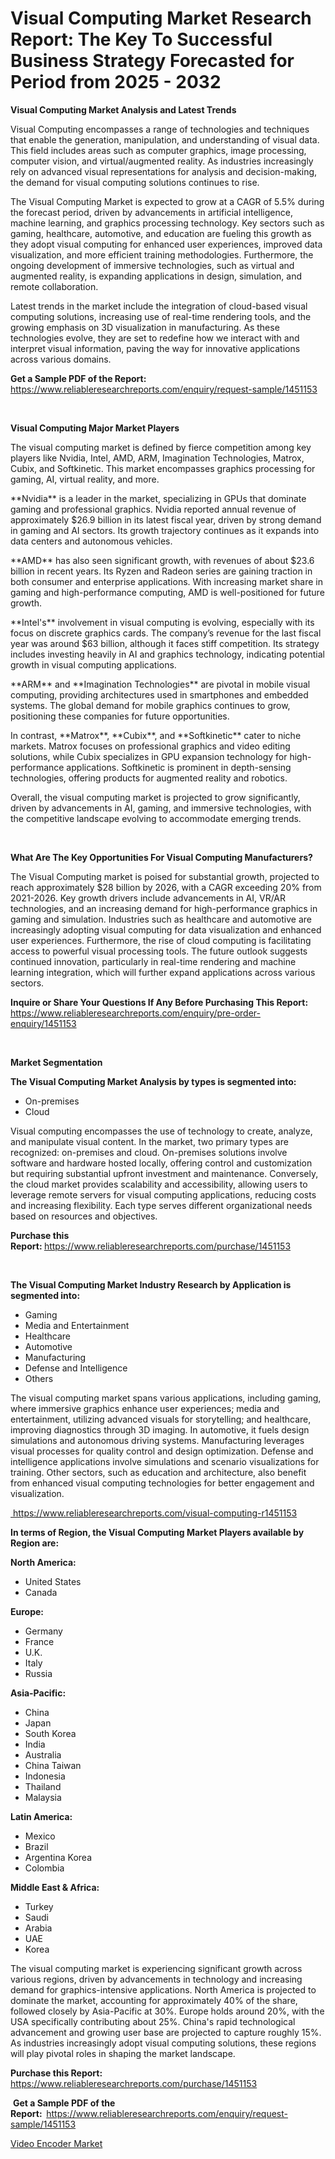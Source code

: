 <p><h1>Visual Computing Market Research Report: The Key To Successful Business Strategy Forecasted for Period from 2025 - 2032</h1></p><p><strong>Visual Computing Market Analysis and Latest Trends</strong></p>
<p><p>Visual Computing encompasses a range of technologies and techniques that enable the generation, manipulation, and understanding of visual data. This field includes areas such as computer graphics, image processing, computer vision, and virtual/augmented reality. As industries increasingly rely on advanced visual representations for analysis and decision-making, the demand for visual computing solutions continues to rise.</p><p>The Visual Computing Market is expected to grow at a CAGR of 5.5% during the forecast period, driven by advancements in artificial intelligence, machine learning, and graphics processing technology. Key sectors such as gaming, healthcare, automotive, and education are fueling this growth as they adopt visual computing for enhanced user experiences, improved data visualization, and more efficient training methodologies. Furthermore, the ongoing development of immersive technologies, such as virtual and augmented reality, is expanding applications in design, simulation, and remote collaboration.</p><p>Latest trends in the market include the integration of cloud-based visual computing solutions, increasing use of real-time rendering tools, and the growing emphasis on 3D visualization in manufacturing. As these technologies evolve, they are set to redefine how we interact with and interpret visual information, paving the way for innovative applications across various domains.</p></p>
<p><strong>Get a Sample PDF of the Report:&nbsp;</strong> <a href="https://www.reliableresearchreports.com/enquiry/request-sample/1451153?utm_campaign=2042&utm_medium=2&utm_source=Github&utm_content=ia&utm_term=09032025&utm_id=visual-computing">https://www.reliableresearchreports.com/enquiry/request-sample/1451153</a></p>
<p>&nbsp;</p>
<p><strong>Visual Computing Major Market Players</strong></p>
<p><p>The visual computing market is defined by fierce competition among key players like Nvidia, Intel, AMD, ARM, Imagination Technologies, Matrox, Cubix, and Softkinetic. This market encompasses graphics processing for gaming, AI, virtual reality, and more.</p><p>**Nvidia** is a leader in the market, specializing in GPUs that dominate gaming and professional graphics. Nvidia reported annual revenue of approximately $26.9 billion in its latest fiscal year, driven by strong demand in gaming and AI sectors. Its growth trajectory continues as it expands into data centers and autonomous vehicles.</p><p>**AMD** has also seen significant growth, with revenues of about $23.6 billion in recent years. Its Ryzen and Radeon series are gaining traction in both consumer and enterprise applications. With increasing market share in gaming and high-performance computing, AMD is well-positioned for future growth.</p><p>**Intel's** involvement in visual computing is evolving, especially with its focus on discrete graphics cards. The company’s revenue for the last fiscal year was around $63 billion, although it faces stiff competition. Its strategy includes investing heavily in AI and graphics technology, indicating potential growth in visual computing applications.</p><p>**ARM** and **Imagination Technologies** are pivotal in mobile visual computing, providing architectures used in smartphones and embedded systems. The global demand for mobile graphics continues to grow, positioning these companies for future opportunities.</p><p>In contrast, **Matrox**, **Cubix**, and **Softkinetic** cater to niche markets. Matrox focuses on professional graphics and video editing solutions, while Cubix specializes in GPU expansion technology for high-performance applications. Softkinetic is prominent in depth-sensing technologies, offering products for augmented reality and robotics.</p><p>Overall, the visual computing market is projected to grow significantly, driven by advancements in AI, gaming, and immersive technologies, with the competitive landscape evolving to accommodate emerging trends.</p></p>
<p>&nbsp;</p>
<p><strong>What Are The Key Opportunities For Visual Computing Manufacturers?</strong></p>
<p><p>The Visual Computing market is poised for substantial growth, projected to reach approximately $28 billion by 2026, with a CAGR exceeding 20% from 2021-2026. Key growth drivers include advancements in AI, VR/AR technologies, and an increasing demand for high-performance graphics in gaming and simulation. Industries such as healthcare and automotive are increasingly adopting visual computing for data visualization and enhanced user experiences. Furthermore, the rise of cloud computing is facilitating access to powerful visual processing tools. The future outlook suggests continued innovation, particularly in real-time rendering and machine learning integration, which will further expand applications across various sectors.</p></p>
<p><strong>Inquire or Share Your Questions If Any Before Purchasing This Report:</strong> <a href="https://www.reliableresearchreports.com/enquiry/pre-order-enquiry/1451153?utm_campaign=2042&utm_medium=2&utm_source=Github&utm_content=ia&utm_term=09032025&utm_id=visual-computing">https://www.reliableresearchreports.com/enquiry/pre-order-enquiry/1451153</a></p>
<p>&nbsp;</p>
<p><strong>Market Segmentation</strong></p>
<p><strong>The Visual Computing Market Analysis by types is segmented into:</strong></p>
<p><ul><li>On-premises</li><li>Cloud</li></ul></p>
<p><p>Visual computing encompasses the use of technology to create, analyze, and manipulate visual content. In the market, two primary types are recognized: on-premises and cloud. On-premises solutions involve software and hardware hosted locally, offering control and customization but requiring substantial upfront investment and maintenance. Conversely, the cloud market provides scalability and accessibility, allowing users to leverage remote servers for visual computing applications, reducing costs and increasing flexibility. Each type serves different organizational needs based on resources and objectives.</p></p>
<p><strong>Purchase this Report:&nbsp;</strong><a href="https://www.reliableresearchreports.com/purchase/1451153?utm_campaign=2042&utm_medium=2&utm_source=Github&utm_content=ia&utm_term=09032025&utm_id=visual-computing">https://www.reliableresearchreports.com/purchase/1451153</a></p>
<p>&nbsp;</p>
<p><strong>The Visual Computing Market Industry Research by Application is segmented into:</strong></p>
<p><ul><li>Gaming</li><li>Media and Entertainment</li><li>Healthcare</li><li>Automotive</li><li>Manufacturing</li><li>Defense and Intelligence</li><li>Others</li></ul></p>
<p><p>The visual computing market spans various applications, including gaming, where immersive graphics enhance user experiences; media and entertainment, utilizing advanced visuals for storytelling; and healthcare, improving diagnostics through 3D imaging. In automotive, it fuels design simulations and autonomous driving systems. Manufacturing leverages visual processes for quality control and design optimization. Defense and intelligence applications involve simulations and scenario visualizations for training. Other sectors, such as education and architecture, also benefit from enhanced visual computing technologies for better engagement and visualization.</p></p>
<p><a href="https://www.reliableresearchreports.com/visual-computing-r1451153?utm_campaign=2042&utm_medium=2&utm_source=Github&utm_content=ia&utm_term=09032025&utm_id=visual-computing">&nbsp;https://www.reliableresearchreports.com/visual-computing-r1451153</a></p>
<p><strong>In terms of Region, the Visual Computing Market Players available by Region are:</strong></p>
<p>
    <p> <strong> North America: </strong>
        <ul>
            <li>United States</li>
            <li>Canada</li>
        </ul>
        </p> 
    <p> <strong> Europe: </strong>
        <ul>
            <li>Germany</li>
            <li>France</li>
            <li>U.K.</li>
            <li>Italy</li>
            <li>Russia</li>
        </ul>
        </p> 
    <p> <strong> Asia-Pacific: </strong>
        <ul>
            <li>China</li>
            <li>Japan</li>
            <li>South Korea</li>
            <li>India</li>
            <li>Australia</li>
            <li>China Taiwan</li>
            <li>Indonesia</li>
            <li>Thailand</li>
            <li>Malaysia</li>
        </ul>
        </p> 
    <p> <strong> Latin America: </strong>
        <ul>
            <li>Mexico</li>
            <li>Brazil</li>
            <li>Argentina Korea</li>
            <li>Colombia</li>
        </ul>
        </p> 
    <p> <strong> Middle East & Africa: </strong>
        <ul>
            <li>Turkey</li>
            <li>Saudi</li>
            <li>Arabia</li>
            <li>UAE</li>
            <li>Korea</li>
        </ul>
    </p>
    </p>
<p><p>The visual computing market is experiencing significant growth across various regions, driven by advancements in technology and increasing demand for graphics-intensive applications. North America is projected to dominate the market, accounting for approximately 40% of the share, followed closely by Asia-Pacific at 30%. Europe holds around 20%, with the USA specifically contributing about 25%. China's rapid technological advancement and growing user base are projected to capture roughly 15%. As industries increasingly adopt visual computing solutions, these regions will play pivotal roles in shaping the market landscape.</p></p>
<p><strong>Purchase this Report: </strong><a href="https://www.reliableresearchreports.com/purchase/1451153?utm_campaign=2042&utm_medium=2&utm_source=Github&utm_content=ia&utm_term=09032025&utm_id=visual-computing">https://www.reliableresearchreports.com/purchase/1451153</a></p>
<p>&nbsp;<strong>Get a Sample PDF of the Report:&nbsp;&nbsp;</strong><a href="https://www.reliableresearchreports.com/enquiry/request-sample/1451153?utm_campaign=2042&utm_medium=2&utm_source=Github&utm_content=ia&utm_term=09032025&utm_id=visual-computing">https://www.reliableresearchreports.com/enquiry/request-sample/1451153</a></p>
<p><strong></strong></p>
<p><p><a href="https://github.com/lindaopodray/Market-Research-Report-List-1/blob/main/video-encoder-market.md?utm_campaign=2042&utm_medium=2&utm_source=Github&utm_content=ia&utm_term=09032025&utm_id=visual-computing">Video Encoder Market</a></p></p>